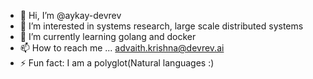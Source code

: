 - 👋 Hi, I’m @aykay-devrev
- 👀 I’m interested in systems research, large scale distributed systems
- 🌱 I’m currently learning golang and docker
- 📫 How to reach me ... advaith.krishna@devrev.ai
- ⚡ Fun fact: I am a polyglot(Natural languages :)

<!---
aykay-devrev/aykay-devrev is a ✨ special ✨ repository because its `README.md` (this file) appears on your GitHub profile.
You can click the Preview link to take a look at your changes.
--->
